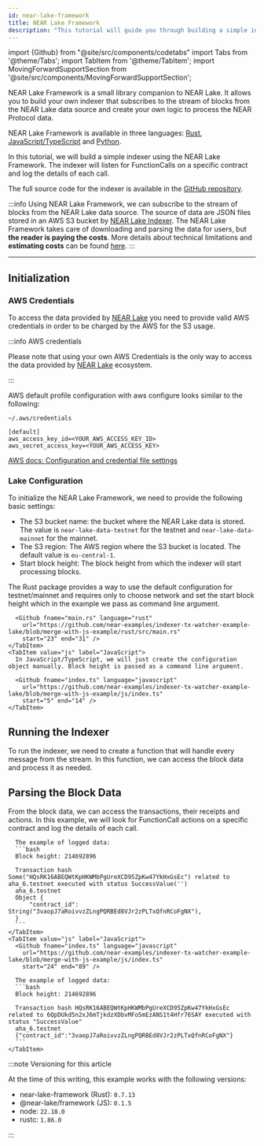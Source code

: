 ```yaml
---
id: near-lake-framework
title: NEAR Lake Framework
description: "This tutorial will guide you through building a simple indexer using the NEAR Lake Framework. The indexer will listen for FunctionCalls on a specific contract and log the details of each call."
---
```


import {Github} from "@site/src/components/codetabs"
import Tabs from '@theme/Tabs';
import TabItem from '@theme/TabItem';
import MovingForwardSupportSection from '@site/src/components/MovingForwardSupportSection';

NEAR Lake Framework is a small library companion to NEAR Lake. It allows you to build your own indexer that subscribes to the stream of blocks from the NEAR Lake data source and create your own logic to process the NEAR Protocol data.

NEAR Lake Framework is available in three languages: [Rust](https://github.com/near/near-lake-framework-rs), [JavaScript/TypeScript](https://github.com/near/near-lake-framework-js) and [Python](https://github.com/frolvanya/near-lake-framework-py).

In this tutorial, we will build a simple indexer using the NEAR Lake Framework. The indexer will listen for FunctionCalls on a specific contract and log the details of each call.

The full source code for the indexer is available in the [GitHub repository](https://github.com/near-examples/indexer-tx-watcher-example-lake?tab=readme-ov-file).

:::info
Using NEAR Lake Framework, we can subscribe to the stream of blocks from the NEAR Lake data source. The source of data are JSON files stored in an AWS S3 bucket by [NEAR Lake Indexer](https://github.com/aurora-is-near/near-lake-indexer). The NEAR Lake Framework takes care of downloading and parsing the data for users, but **the reader is paying the costs**. More details about technical limitations and **estimating costs** can be found [here](../lake-framework/near-lake-framework#how-does-it-compare-to-near-indexer-framework).
:::

---

## Initialization

### AWS Credentials

To access the data provided by [NEAR Lake](../lake-framework/near-lake) you need to provide valid AWS credentials in order to be charged by the AWS for the S3 usage.

:::info AWS credentials

Please note that using your own AWS Credentials is the only way to access the data provided by [NEAR Lake](../lake-framework/near-lake) ecosystem.

:::


AWS default profile configuration with aws configure looks similar to the following:

```
~/.aws/credentials
```

```
[default]
aws_access_key_id=<YOUR_AWS_ACCESS_KEY_ID>
aws_secret_access_key=<YOUR_AWS_ACCESS_KEY>
```

[AWS docs: Configuration and credential file settings](https://docs.aws.amazon.com/cli/latest/userguide/cli-configure-files.html)

### Lake Configuration

To initialize the NEAR Lake Framework, we need to provide the following basic settings:

- The S3 bucket name: the bucket where the NEAR Lake data is stored. The value is `near-lake-data-testnet` for the testnet and `near-lake-data-mainnet` for the mainnet.
- The S3 region: The AWS region where the S3 bucket is located. The default value is `eu-central-1`.
- Start block height: The block height from which the indexer will start processing blocks.


<Tabs groupId="code-tabs">
    <TabItem value="rust" label="Rust" default>
      The Rust package provides a way to use the default configuration for testnet/mainnet and requires only to choose network and set the start block height which in the example we pass as command line argument. 

      <Github fname="main.rs" language="rust"
        url="https://github.com/near-examples/indexer-tx-watcher-example-lake/blob/merge-with-js-example/rust/src/main.rs"
        start="23" end="31" />
    </TabItem>
    <TabItem value="js" label="JavaScript">
      In JavaScript/TypeScript, we will just create the configuration object manually. Block height is passed as a command line argument.

      <Github fname="index.ts" language="javascript"
        url="https://github.com/near-examples/indexer-tx-watcher-example-lake/blob/merge-with-js-example/js/index.ts"
        start="5" end="14" />
    </TabItem>
</Tabs>

## Running the Indexer

To run the indexer, we need to create a function that will handle every message from the stream. In this function, we can access the block data and process it as needed.

<Tabs groupId="code-tabs">
    <TabItem value="rust" label="Rust" default>
      <Github fname="main.rs" language="rust"
        url="https://github.com/near-examples/indexer-tx-watcher-example-lake/blob/merge-with-js-example/rust/src/main.rs"
        start="51" end="70" />
    </TabItem>
    <TabItem value="js" label="JavaScript">
      <Github fname="index.ts" language="javascript"
        url="https://github.com/near-examples/indexer-tx-watcher-example-lake/blob/merge-with-js-example/js/index.ts"
        start="98" end="101" />
    </TabItem>
</Tabs>

## Parsing the Block Data

From the block data, we can access the transactions, their receipts and actions. In this example, we will look for FunctionCall actions on a specific contract and log the details of each call.

<Tabs groupId="code-tabs">
    <TabItem value="rust" label="Rust" default>
      <Github fname="main.rs" language="rust"
        url="https://github.com/near-examples/indexer-tx-watcher-example-lake/blob/merge-with-js-example/rust/src/main.rs"
        start="72" end="156" />

      The example of logged data:
      ```bash
      Block height: 214692896

      Transaction hash Some("HQsRK16ABEQWtKpHKWMbPgUreXCD95ZpKw47YkHxGsEc") related to aha_6.testnet executed with status SuccessValue('')
      aha_6.testnet
      Object {
          "contract_id": String("3vaopJ7aRoivvzZLngPQRBEd8VJr2zPLTxQfnRCoFgNX"),
      }
      ```
    </TabItem>
    <TabItem value="js" label="JavaScript">
      <Github fname="index.ts" language="javascript"
        url="https://github.com/near-examples/indexer-tx-watcher-example-lake/blob/merge-with-js-example/js/index.ts"
        start="24" end="89" />

      The example of logged data:
      ```bash
      Block height: 214692896

      Transaction hash HQsRK16ABEQWtKpHKWMbPgUreXCD95ZpKw47YkHxGsEc related to 6QpDUkd5n2xJ6mTjkdzXDbvMFo5mEzANS1t4Hfr76SAY executed with status "SuccessValue"
      aha_6.testnet
      {"contract_id":"3vaopJ7aRoivvzZLngPQRBEd8VJr2zPLTxQfnRCoFgNX"}
      ```
    </TabItem>
</Tabs>

<MovingForwardSupportSection />

:::note Versioning for this article

At the time of this writing, this example works with the following versions:

- near-lake-framework (Rust): `0.7.13`
- @near-lake/framework (JS): `0.1.5`
- node: `22.18.0`
- rustc: `1.86.0`

:::